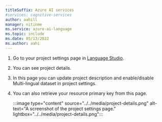 ```yaml
---
titleSuffix: Azure AI services
#services: cognitive-services
author: aahill
manager: nitinme
ms.service: azure-ai-language
ms.topic: include
ms.date: 05/13/2022
ms.author: aahi
---
```


1. Go to your project settings page in [Language Studio](https://aka.ms/languageStudio).

2. You can see project details.

3. In this page you can update project description and enable/disable Multi-lingual dataset in project settings.

4. You can also retrieve your resource primary key from this page.

    :::image type="content" source="../../media/project-details.png" alt-text="A screenshot of the project settings page." lightbox="../../media/project-details.png":::

